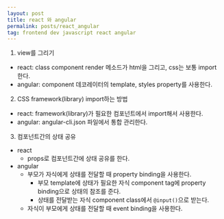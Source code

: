 ```yaml
---
layout: post
title: react 와 angular
permalink: posts/react_angular
tag: frontend dev javascript react angular
---
```


1. view를 그리기
  * react: class component render 메소드가 html을 그리고, css는 보통 import 한다.
  * angular: component 데코레이터의 template, styles property를 사용한다.

2. CSS framework(library) import하는 방법
  * react: framework(library)가 필요한 컴포넌트에서 import해서 사용한다.
  * angular: angular-cli.json 파일에서 통합 관리한다.

3. 컴포넌트간의 상태 공유
  * react
    * props로 컴포넌트간에 상태 공유를 한다.
  * angular
    * 부모가 자식에게 상태를 전달할 때 property binding을 사용한다.
      * 부모 template에 상태가 필요한 자식 component tag에 property binding으로 상태의 참조를 준다.
      * 상태를 전달받는 자식 component class에서 `@input()`으로 받는다.
    * 자식이 부모에게 상태를 전달할 때 event binding을 사용한다.



